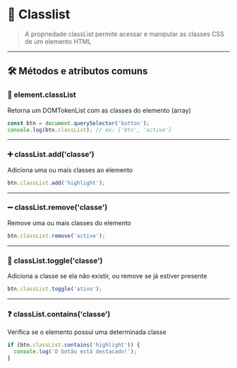 # 🎯 Classlist

> A propriedade classList permite acessar e manipular as classes CSS de um elemento HTML

---

## 🛠 Métodos e atributos comuns

### 📌 element.classList

Retorna um DOMTokenList com as classes do elemento (array)
```js
const btn = document.querySelector('button');
console.log(btn.classList); // ex: ['btn', 'active']
```

---

### ➕ classList.add('classe')

Adiciona uma ou mais classes ao elemento

```js
btn.classList.add('highlight');
```

---

### ➖ classList.remove('classe')

Remove uma ou mais classes do elemento

```js
btn.classList.remove('active');
```

---

### 🔁 classList.toggle('classe')

Adiciona a classe se ela não existir, ou remove se já estiver presente

```js
btn.classList.toggle('ativo');
```

---

### ❓ classList.contains('classe')

Verifica se o elemento possui uma determinada classe

```js
if (btn.classList.contains('highlight')) {
  console.log('O botão está destacado!');
}
```
